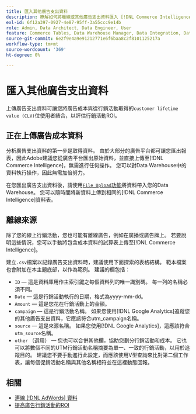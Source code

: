 ```yaml
---
title: 匯入其他廣告支出資料
description: 瞭解如何將離線或其他廣告支出資料匯入 [!DNL Commerce Intelligence]。
exl-id: 6f12a397-0927-4e87-95ff-3a55ccc9e14b
role: Admin, Data Architect, Data Engineer, User
feature: Commerce Tables, Data Warehouse Manager, Data Integration, Data Import/Export
source-git-commit: 6e2f9e4a9e91212771e6f6baa8c2f8101125217a
workflow-type: tm+mt
source-wordcount: '369'
ht-degree: 0%

---
```


# 匯入其他廣告支出資料

上傳廣告支出資料可讓您將廣告成本與從行銷活動取得的`customer lifetime value (CLV)`位使用者結合，以評估行銷活動ROI。

## 正在上傳廣告成本資料

分析廣告支出資料的第一步是取得資料。 由於大部分的廣告平台都可讓您匯出報表，因此Adobe建議您從廣告平台匯出原始資料，並直接上傳至[!DNL Commerce Intelligence]，無需進行任何操作。 您可以對Data Warehouse中的資料執行操作，因此無需加倍努力。

在您匯出廣告支出資料後，請使用[`File Upload`功能](../connecting-data/using-file-uploader.md)將資料帶入您的Data Warehouse。 您可以隨時間將新資料上傳到相同的[!DNL Commerce Intelligence]資料表。

## 離線來源

除了您的線上行銷活動，您也可能有離線廣告，例如在廣播或廣告牌上。 若要說明這些情況，您可以手動將包含成本資料的試算表上傳至[!DNL Commerce Intelligence]。

建立`.csv`檔案以記錄廣告支出資料時，建議使用下面探索的表格結構。 範本檔案也會附加在本主題底部，以作為範例。 建議的欄包括：

* `ID` — 這是資料庫用作主索引鍵之每個資料列的唯一識別碼。 每一列的名稱必須不同。
* `Date` — 這是行銷活動執行的日期，格式為yyyy-mm-dd。
* `Amount` — 這是您花在行銷活動上的金額。
* `campaign` — 這是行銷活動名稱。 如果您使用[!DNL Google Analytics]追蹤您的其他廣告支出資料，它應該符合utm\_campaign名稱。
* `source` — 這是來源名稱。 如果您使用[!DNL Google Analytics]，這應該符合`utm_source`名稱。
* `other` （選用） — 您也可以合併其他欄，協助您劃分行銷活動和成本。 它也可以將數個不同的UTM行銷活動名稱摘要為單一、一致的行銷活動，以用於追蹤目的。 建議您不要手動進行此設定，而應該使用V型查詢來比對第二個工作表，讓每個促銷活動名稱與其他名稱相符並在這裡動態回報。

## 相關

* [連線 [!DNL AdWords] 資料](../integrations/google-adwords.md)
* [提高廣告行銷活動的ROI](../../analysis/roi-ad-camp.md)
